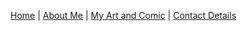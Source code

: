 [Home](README.md) | [About Me](aboutme.md) | [My Art and Comic](art.md) | [Contact Details](contact.md)

